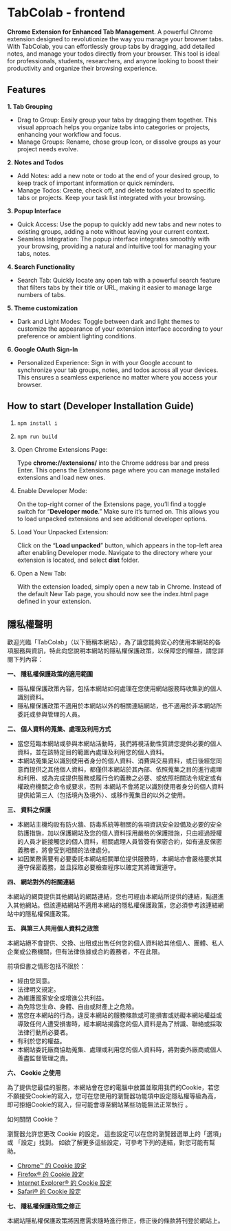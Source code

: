 # TabColab - frontend

**Chrome Extension for Enhanced Tab Management**.
A powerful Chrome extension designed to revolutionize the way you manage your browser tabs. With TabColab, you can effortlessly group tabs by dragging, add detailed notes, and manage your todos directly from your browser. This tool is ideal for professionals, students, researchers, and anyone looking to boost their productivity and organize their browsing experience.

## Features

**1. Tab Grouping**

- Drag to Group: Easily group your tabs by dragging them together. This visual approach helps you organize tabs into categories or projects, enhancing your workflow and focus.
- Manage Groups: Rename, chose group Icon, or dissolve groups as your project needs evolve.

**2. Notes and Todos**

- Add Notes: add a new note or todo at the end of your desired group, to keep track of important information or quick reminders.
- Manage Todos: Create, check off, and delete todos related to specific tabs or projects. Keep your task list integrated with your browsing.

**3. Popup Interface**

- Quick Access: Use the popup to quickly add new tabs and new notes to existing groups, adding a note without leaving your current context.
- Seamless Integration: The popup interface integrates smoothly with your browsing, providing a natural and intuitive tool for managing your tabs, notes.

**4. Search Functionality**

- Search Tab: Quickly locate any open tab with a powerful search feature that filters tabs by their title or URL, making it easier to manage large numbers of tabs.

**5. Theme customization**

- Dark and Light Modes: Toggle between dark and light themes to customize the appearance of your extension interface according to your preference or ambient lighting conditions.

**6. Google OAuth Sign-In**

- Personalized Experience: Sign in with your Google account to synchronize your tab groups, notes, and todos across all your devices. This ensures a seamless experience no matter where you access your browser.

## How to start (Developer Installation Guide)

1. `npm install i`
2. `npm run build`
3. Open Chrome Extensions Page:

   Type **chrome://extensions/** into the Chrome address bar and press Enter. This opens the Extensions page where you can manage installed extensions and load new ones.

4. Enable Developer Mode:

   On the top-right corner of the Extensions page, you’ll find a toggle switch for “**Developer mode**.” Make sure it’s turned on. This allows you to load unpacked extensions and see additional developer options.

5. Load Your Unpacked Extension:

   Click on the “**Load unpacked**” button, which appears in the top-left area after enabling Developer mode.
   Navigate to the directory where your extension is located, and select **dist** folder.

6. Open a New Tab:

   With the extension loaded, simply open a new tab in Chrome. Instead of the default New Tab page, you should now see the index.html page defined in your extension.

## 隱私權聲明

歡迎光臨「TabColab」（以下簡稱本網站），為了讓您能夠安心的使用本網站的各項服務與資訊，特此向您說明本網站的隱私權保護政策，以保障您的權益，請您詳閱下列內容：

**一、 隱私權保護政策的適用範圍**

- 隱私權保護政策內容，包括本網站如何處理在您使用網站服務時收集到的個人識別資料。
- 隱私權保護政策不適用於本網站以外的相關連結網站，也不適用於非本網站所委託或參與管理的人員。

**二、 個人資料的蒐集、處理及利用方式**

- 當您蒞臨本網站或參與本網站活動時，我們將視活動性質請您提供必要的個人資料，並在該特定目的範圍內處理及利用您的個人資料。
- 本網站蒐集足以識別使用者身分的個人資料、消費與交易資料，或日後經您同意而提供之其他個人資料，都僅供本網站於其內部、依照蒐集之目的進行處理和利用、或為完成提供服務或履行合約義務之必要、或依照相關法令規定或有權政府機關之命令或要求，否則 本網站不會將足以識別使用者身分的個人資料提供給第三人（包括境內及境外）、或移作蒐集目的以外之使用。

**三、 資料之保護**

- 本網站主機均設有防火牆、防毒系統等相關的各項資訊安全設備及必要的安全防護措施，加以保護網站及您的個人資料採用嚴格的保護措施，只由經過授權的人員才能接觸您的個人資料，相關處理人員皆簽有保密合約，如有違反保密義務者，將會受到相關的法律處分。
- 如因業務需要有必要委託本網站相關單位提供服務時，本網站亦會嚴格要求其遵守保密義務，並且採取必要檢查程序以確定其將確實遵守。

**四、 網站對外的相關連結**

本網站的網頁提供其他網站的網路連結，您也可經由本網站所提供的連結，點選進入其他網站。但該連結網站不適用本網站的隱私權保護政策，您必須參考該連結網站中的隱私權保護政策。

**五、 與第三人共用個人資料之政策**

本網站絕不會提供、交換、出租或出售任何您的個人資料給其他個人、團體、私人企業或公務機關，但有法律依據或合約義務者，不在此限。

前項但書之情形包括不限於：

- 經由您同意。
- 法律明文規定。
- 為維護國家安全或增進公共利益。
- 為免除您生命、身體、自由或財產上之危險。
- 當您在本網站的行為，違反本網站的服務條款或可能損害或妨礙本網站權益或導致任何人遭受損害時，經本網站揭露您的個人資料是為了辨識、聯絡或採取法律行動所必要者。
- 有利於您的權益。
- 本網站委託廠商協助蒐集、處理或利用您的個人資料時，將對委外廠商或個人善盡監督管理之責。

**六、 Cookie 之使用**

為了提供您最佳的服務，本網站會在您的電腦中放置並取用我們的Cookie，若您不願接受Cookie的寫入，您可在您使用的瀏覽器功能項中設定隱私權等級為高，即可拒絕Cookie的寫入，但可能會導至網站某些功能無法正常執行 。

如何關閉 Cookie？

瀏覽器允許您更改 Cookie 的設定。 這些設定可以在您的瀏覽器選單上的「選項」或 「設定」找到。 如欲了解更多這些設定，可參考下列的連結，對您可能有幫助。

- [Chrome™ 的 Cookie 設定](https://support.google.com/chrome/answer/95647?hl=en)
- [Firefox® 的 Cookie 設定](https://support.mozilla.org/en-US/kb/cookies-information-websites-store-on-your-computer)
- [Internet Explorer® 的 Cookie 設定](https://support.microsoft.com/en-us/help/17442/windows-internet-explorer-delete-manage-cookies)
- [Safari® 的 Cookie 設定](https://support.apple.com/zh-tw/HT201265)

**七、 隱私權保護政策之修正**

本網站隱私權保護政策將因應需求隨時進行修正，修正後的條款將刊登於網站上。
